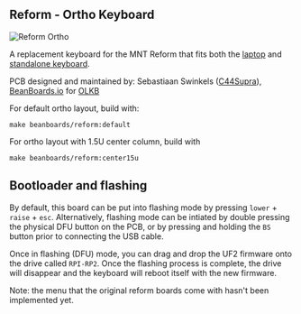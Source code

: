 ## Reform - Ortho Keyboard

![Reform Ortho](https://i.redd.it/teckwqi8zt871.png)

A replacement keyboard for the MNT Reform that fits both the [laptop](https://shop.mntre.com/products/mnt-reform) and [standalone keyboard](https://shop.mntre.com/products/mnt-reform-usb-keyboard-standalone).

PCB designed and maintained by: Sebastiaan Swinkels ([C44Supra](https://github.com/C44Supra)), [BeanBoards.io](https://www.beanboards.io) for [OLKB](https://www.olkb.com)

For default ortho layout, build with:
```
make beanboards/reform:default
```

For ortho layout with 1.5U center column, build with
```
make beanboards/reform:center15u
```

## Bootloader and flashing

By default, this board can be put into flashing mode by pressing `lower` + `raise` + `esc`. Alternatively, flashing mode can be intiated by double pressing the physical DFU button on the PCB, or by pressing and holding the `BS` button prior to connecting the USB cable.

Once in flashing (DFU) mode, you can drag and drop the UF2 firmware onto the drive called `RPI-RP2`. Once the flashing process is complete, the drive will disappear and the keyboard will reboot itself with the new firmware.

Note: the menu that the original reform boards come with hasn't been implemented yet.